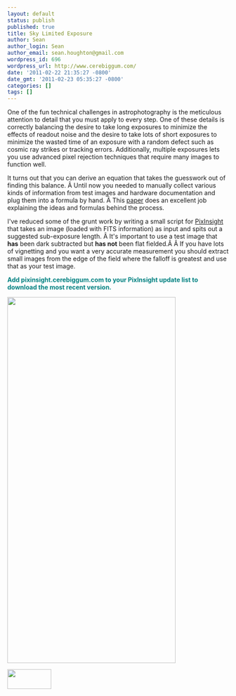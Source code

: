 ```yaml
---
layout: default
status: publish
published: true
title: Sky Limited Exposure
author: Sean
author_login: Sean
author_email: sean.houghton@gmail.com
wordpress_id: 696
wordpress_url: http://www.cerebiggum.com/
date: '2011-02-22 21:35:27 -0800'
date_gmt: '2011-02-23 05:35:27 -0800'
categories: []
tags: []
---
```

<p>One of the fun technical challenges in astrophotography is the meticulous attention to detail that you must apply to every step. One of these details is correctly balancing the desire to take long exposures to minimize the effects of readout noise and the desire to take lots of short exposures to minimize the wasted time of an exposure with a random defect such as cosmic ray strikes or tracking errors. Additionally, multiple exposures lets you use advanced pixel rejection techniques that require many images to function well.</p>
<p>It turns out that you can derive an equation that takes the guesswork out of finding this balance. &Acirc;&nbsp;Until now you needed to manually collect various kinds of information from test images and hardware documentation and plug them into a formula by hand. &Acirc;&nbsp;This <a href="http://www.hiddenloft.com/notes/SubExposures.pdf" target="_blank">paper</a> does an excellent job explaining the ideas and formulas behind the process.</p>
<p>I've reduced some of the grunt work by writing a small script for <a href="http://pixinsight.com/" target="_blank">PixInsight</a> that takes an image (loaded with FITS information) as input and spits out a suggested sub-exposure length. &Acirc;&nbsp;It's important to use a test image that <strong>has</strong> been dark subtracted but <strong>has not</strong> been flat fielded.&Acirc;&nbsp;&Acirc;&nbsp;If you have lots of vignetting and you want a very accurate measurement you should extract small images from the edge of the field where the falloff is greatest and use that as your test image.</p>
<p><strong><span style="color: #008080;">Add pixinsight.cerebiggum.com to your PixInsight update list to download the most recent version.</span></strong></p>
<p><a href="{{site.url_root}}/assets/data/wp/wp/2010/11/SkyLimitedExposure-0.2.png"><img class="aligncenter size-full wp-image-673" title="SkyLimitedExposure-0.2" src="{{site.url_root}}/assets/data/wp/wp/2010/11/SkyLimitedExposure-0.2.png" alt="" width="383" height="834" /></a></p>
<p><a href="https://github.com/seanhoughton/CalculateSkyLimitedExposure"><img class="alignleft size-full wp-image-698" title="github" src="{{site.url_root}}/assets/data/wp/wp/2011/02/github.png" alt="" width="100" height="45" /></a></p>
